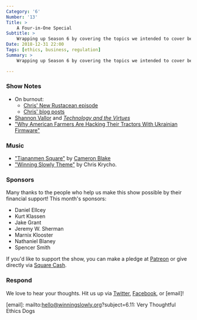 ```yaml
---
Category: '6'
Number: '13'
Title: >
    A Four-in-One Special
Subtitle: >
    Wrapping up Season 6 by covering the topics we intended to cover before Chris’ experience with burnout broke everything.
Date: 2018-12-31 22:00
Tags: [ethics, business, regulation]
Summary: >
    Wrapping up Season 6 by covering the topics we intended to cover before Chris’ experience with burnout broke everything.

---
```


### Show Notes

- On burnout:
    + [Chris' New Rustacean episode](https://newrustacean.com/show_notes/bonus/burnout/)
    + [Chris' blog posts](https://www.chriskrycho.com/burnout/)
- [Shannon Vallor](https://www.shannonvallor.net) and [<cite>Technology and the Virtues</cite>](http://global.oup.com/academic/product/technology-and-the-virtues-9780190498511)
- ["Why American Farmers Are Hacking Their Tractors With Ukrainian Firmware"](https://motherboard.vice.com/en_us/article/xykkkd/why-american-farmers-are-hacking-their-tractors-with-ukrainian-firmware)

### Music

- ["Tiananmen Square"](https://soundcloud.com/cameronblakemusic/06-tiananmen-square?in=cameronblakemusic/sets/fear-not) by [Cameron Blake](http://www.cameronblakemusic.com)
- ["Winning Slowly Theme"](https://soundcloud.com/chriskrycho/winning-slowly) by Chris Krycho. 

### Sponsors

Many thanks to the people who help us make this show possible by their financial support! This month's sponsors:

- Daniel Ellcey
- Kurt Klassen
- Jake Grant
- Jeremy W. Sherman
- Marnix Klooster
- Nathaniel Blaney
- Spencer Smith

If you'd like to support the show, you can make a pledge at [Patreon] or give
directly via [Square Cash].

[Patreon]: https://www.patreon.com/winningslowly
[Square Cash]: https://cash.me/$winningslowly


### Respond

We love to hear your thoughts. Hit us up via [Twitter], [Facebook], or [email]!

[Twitter]: //www.twitter.com/winningslowly
[Facebook]: //www.facebook.com/winningslowlypodcast
[email]: mailto:hello@winningslowly.org?subject=6.11: Very Thoughtful Ethics Dogs
